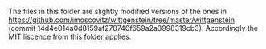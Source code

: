 The files in this folder are slightly modified versions of the ones in https://github.com/imoscovitz/wittgenstein/tree/master/wittgenstein (commit 14d4e014a0d8159af278740f659a2a3998319cb3). Accordingly the MIT liscence from this folder applies.
